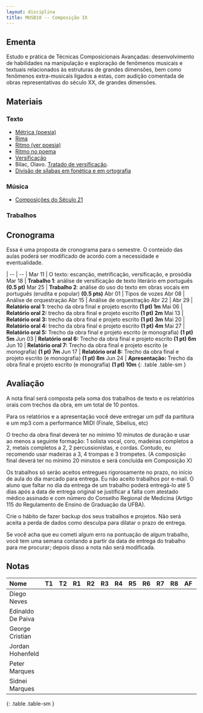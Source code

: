 ```yaml
---
layout: disciplina
title: MUSB18 -- Composição IX
---
```


## Ementa

Estudo e prática de Técnicas Composicionais Avançadas: desenvolvimento
de habilidades na manipulação e exploração de fenômenos musicais e
textuais relacionados às estruturas de grandes dimensões, bem como
fenômenos extra-musicais ligados a estas, com audição comentada de obras
representativas do século XX, de grandes dimensões.

## Materiais

### Texto

  - [Métrica (poesia)](http://pt.wikipedia.org/wiki/Métrica_(poesia))
  - [Rima](http://pt.wikipedia.org/wiki/Rima)
  - [Ritmo (ver poesia)](http://pt.wikipedia.org/wiki/Ritmo)
  - [Ritmo no poema](http://pt.wikipedia.org/wiki/Ritmo_no_poema)
  - [Versificação](http://pt.wikipedia.org/wiki/Versificação)
  - Bilac, Olavo. [Tratado de versificação](https://www.dropbox.com/s/zgolwyg37d2mqgo/bilac-tratado.pdf?dl=0).
  - [Divisão de sílabas em fonética e em ortografia](http://www.academia.org.br/artigos/divisao-de-silabas-em-fonetica-e-em-ortografia)

### Música
  
  - [Composições do Século 21](/pedro/composicoes-do-seculo-21/)

### Trabalhos


## Cronograma

Essa é uma proposta de cronograma para o semestre. O conteúdo das aulas
poderá ser modificado de acordo com a necessidade e eventualidade.

| -- | -- |
Mar 11 | O texto: escanção, metrificação, versificação, e prosódia
Mar 18 | **Trabalho 1**: análise de versificação de texto literário em português **(0.5 pt)**
Mar 25 | **Trabalho 2**: análise do uso do texto em obras vocais em português (erudita e popular) **(0.5 pts)**
Abr 01 | Tipos de vozes
Abr 08 | Análise de orquestração
Abr 15 | Análise de orquestração
Abr 22 | 
Abr 29 | **Relatório oral 1:** trecho da obra final e projeto escrito **(1 pt) 1m**
Mai 06 | **Relatório oral 2:** trecho da obra final e projeto escrito **(1 pt) 2m**
Mai 13 | **Relatório oral 3:** trecho da obra final e projeto escrito **(1 pt) 3m**
Mai 20 | **Relatório oral 4:** trecho da obra final e projeto escrito **(1 pt) 4m**
Mai 27 | **Relatório oral 5:** Trecho da obra final e projeto escrito (e monografia) **(1 pt) 5m**
Jun 03 | **Relatório oral 6:** Trecho da obra final e projeto escrito **(1 pt) 6m**
Jun 10 | **Relatório oral 7:** Trecho da obra final e projeto escrito (e monografia) **(1 pt) 7m**
Jun 17 | **Relatório oral 8:** Trecho da obra final e projeto escrito (e monografia) **(1 pt) 8m**
Jun 24 | **Apresentação:** Trecho da obra final e projeto escrito (e monografia) **(1 pt) 10m**
{: .table .table-sm }


## Avaliação

A nota final será composta pela soma dos trabalhos de texto e os relatórios orais com trechos da obra, em um total de 10 pontos.
  
Para os relatórios e a apresentação você deve entregar um pdf da
partitura e um mp3 com a performance MIDI (Finale, Sibelius, etc)

O trecho da obra final deverá ter no mínimo 10 minutos de duração e usar
ao menos a seguinte formação: 1 solista vocal, coro, madeiras completos
a 2, metais completos a 2, 2 percussionistas, e cordas. Contudo, eu
recomendo usar madeiras a 3, 4 trompas e 3 trompetes. (A composição
final deverá ter no mínimo 20 minutos e será concluída em Composição X)

Os trabalhos só serão aceitos entregues rigorosamente no prazo, no
início de aula do dia marcado para entrega. Eu não aceito trabalhos por
e-mail. O aluno que faltar no dia da entrega de um trabalho poderá
entregá-lo até 5 dias após a data de entrega original se justificar a falta com
atestado médico assinado e com número do Conselho Regional de Medicina
(Artigo 115 do Regulamento de Ensino de Graduação da UFBA).

Crie o hábito de fazer backup dos seus trabalhos e projetos. Não será
aceita a perda de dados como desculpa para dilatar o prazo de entrega.

Se você acha que eu cometi algum erro na pontuação de algum trabalho,
você tem uma semana contando a partir da data de entrega do trabalho
para me procurar; depois disso a nota não será modificada.

## Notas

| Nome              | T1 | T2 | R1 | R2 | R3 | R4 | R5 | R6 | R7 | R8 | AF | Nota |
|:------------------|:---|:---|:---|:---|:---|:---|:---|:---|:---|:---|:---|:-----|
| Diego Neves       |    |    |    |    |    |    |    |    |    |    |    | =sum |
| Edinaldo De Paiva |    |    |    |    |    |    |    |    |    |    |    | =sum |
| George Cristian   |    |    |    |    |    |    |    |    |    |    |    | =sum |
| Jordan Hohenfeld  |    |    |    |    |    |    |    |    |    |    |    | =sum |
| Peter Marques     |    |    |    |    |    |    |    |    |    |    |    | =sum |
| Sidnei Marques    |    |    |    |    |    |    |    |    |    |    |    | =sum |
{: .table .table-sm }


[1]: https://www.dropbox.com/s/dh7w83o19ao5gek/Ravel%20-%20Rapsodia%20Espanhola%201.pdf?dl=1
[2]: https://www.dropbox.com/s/o604gwvyfw6rlx2/Ravel%20-%20Alborada%20del%20Gracioso.pdf?dl=1
[3]: https://www.dropbox.com/s/bnkcy1yzctisgin/Ravel%20-%20Alborada%20del%20gracioso.mp3?dl=1
